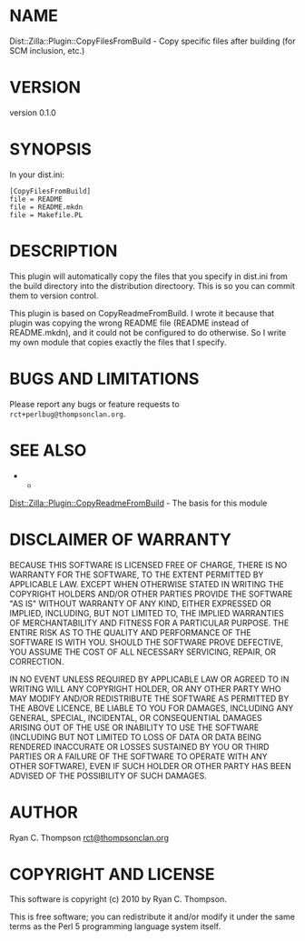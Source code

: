 # NAME

Dist::Zilla::Plugin::CopyFilesFromBuild - Copy specific files after building (for SCM inclusion, etc.)

# VERSION

version 0.1.0

# SYNOPSIS

In your dist.ini:

    [CopyFilesFromBuild]
    file = README
    file = README.mkdn
    file = Makefile.PL

# DESCRIPTION

This plugin will automatically copy the files that you specify in
dist.ini from the build directory into the distribution directoory.
This is so you can commit them to version control.

This plugin is based on CopyReadmeFromBuild. I wrote it because that
plugin was copying the wrong README file (README instead of
README.mkdn), and it could not be configured to do otherwise. So I
write my own module that copies exactly the files that I specify.

# BUGS AND LIMITATIONS

Please report any bugs or feature requests to
`rct+perlbug@thompsonclan.org`.

# SEE ALSO

- *

[Dist::Zilla::Plugin::CopyReadmeFromBuild](http://search.cpan.org/perldoc?Dist::Zilla::Plugin::CopyReadmeFromBuild) - The basis for this module

# DISCLAIMER OF WARRANTY

BECAUSE THIS SOFTWARE IS LICENSED FREE OF CHARGE, THERE IS NO WARRANTY
FOR THE SOFTWARE, TO THE EXTENT PERMITTED BY APPLICABLE LAW. EXCEPT WHEN
OTHERWISE STATED IN WRITING THE COPYRIGHT HOLDERS AND/OR OTHER PARTIES
PROVIDE THE SOFTWARE "AS IS" WITHOUT WARRANTY OF ANY KIND, EITHER
EXPRESSED OR IMPLIED, INCLUDING, BUT NOT LIMITED TO, THE IMPLIED
WARRANTIES OF MERCHANTABILITY AND FITNESS FOR A PARTICULAR PURPOSE. THE
ENTIRE RISK AS TO THE QUALITY AND PERFORMANCE OF THE SOFTWARE IS WITH
YOU. SHOULD THE SOFTWARE PROVE DEFECTIVE, YOU ASSUME THE COST OF ALL
NECESSARY SERVICING, REPAIR, OR CORRECTION.

IN NO EVENT UNLESS REQUIRED BY APPLICABLE LAW OR AGREED TO IN WRITING
WILL ANY COPYRIGHT HOLDER, OR ANY OTHER PARTY WHO MAY MODIFY AND/OR
REDISTRIBUTE THE SOFTWARE AS PERMITTED BY THE ABOVE LICENCE, BE
LIABLE TO YOU FOR DAMAGES, INCLUDING ANY GENERAL, SPECIAL, INCIDENTAL,
OR CONSEQUENTIAL DAMAGES ARISING OUT OF THE USE OR INABILITY TO USE
THE SOFTWARE (INCLUDING BUT NOT LIMITED TO LOSS OF DATA OR DATA BEING
RENDERED INACCURATE OR LOSSES SUSTAINED BY YOU OR THIRD PARTIES OR A
FAILURE OF THE SOFTWARE TO OPERATE WITH ANY OTHER SOFTWARE), EVEN IF
SUCH HOLDER OR OTHER PARTY HAS BEEN ADVISED OF THE POSSIBILITY OF
SUCH DAMAGES.

# AUTHOR

Ryan C. Thompson <rct@thompsonclan.org>

# COPYRIGHT AND LICENSE

This software is copyright (c) 2010 by Ryan C. Thompson.

This is free software; you can redistribute it and/or modify it under
the same terms as the Perl 5 programming language system itself.